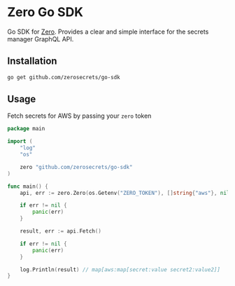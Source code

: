 # Zero Go SDK
Go SDK for [Zero](https://tryzero.com). Provides a clear and simple interface for the secrets manager GraphQL API.

## Installation
```bash
go get github.com/zerosecrets/go-sdk
```

## Usage
Fetch secrets for AWS by passing your `zero` token

```go
package main

import (
	"log"
	"os"

	zero "github.com/zerosecrets/go-sdk"
)

func main() {
	api, err := zero.Zero(os.Getenv("ZERO_TOKEN"), []string{"aws"}, nil)

	if err != nil {
		panic(err)
	}

	result, err := api.Fetch()

	if err != nil {
		panic(err)
	}

	log.Println(result) // map[aws:map[secret:value secret2:value2]]
}
```
